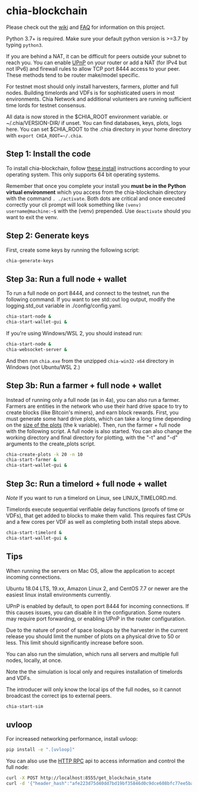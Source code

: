 # chia-blockchain
Please check out the [wiki](https://github.com/Chia-Network/chia-blockchain/wiki) and [FAQ](https://github.com/Chia-Network/chia-blockchain/wiki/FAQ) for information on this project.

Python 3.7+ is required. Make sure your default python version is >=3.7 by typing `python3`.

If you are behind a NAT, it can be difficult for peers outside your subnet to reach you. You can enable
[UPnP](https://www.homenethowto.com/ports-and-nat/upnp-automatic-port-forward/) on your router or add a
NAT (for IPv4 but not IPv6) and firewall rules to allow TCP port 8444 access to your peer. These methods
tend to be router make/model specific.

For testnet most should only install harvesters, farmers, plotter and full nodes. Building timelords and VDFs is for sophisticated users in most environments. Chia Network and additional volunteers are running sufficient time lords for testnet consensus.

All data is now stored in the $CHIA_ROOT environment variable. or ~/.chia/VERSION-DIR/ if unset. You can find databases, keys, plots, logs here. You can set $CHIA_ROOT to the .chia directory in your home directory with `export CHIA_ROOT=~/.chia`.

## Step 1: Install the code
To install chia-blockchain, follow [these install](INSTALL.md) instructions according to your operating system. This only supports 64 bit operating systems.

Remember that once you complete your install you **must be in the Python virtual environment** which you access from the chia-blockchain directory with the command `. ./activate`. Both dots are critical and once executed correctly your cli prompt will look something like `(venv) username@machine:~$` with the (venv) prepended. Use `deactivate` should you want to exit the venv.

## Step 2: Generate keys
First, create some keys by running the following script:
```bash
chia-generate-keys
```

## Step 3a: Run a full node + wallet
To run a full node on port 8444, and connect to the testnet, run the following command.
If you want to see std::out log output, modify the logging.std_out variable in ./config/config.yaml.

```bash
chia-start-node &
chia-start-wallet-gui &
```
If you're using Windows/WSL 2, you should instead run:
```bash
chia-start-node &
chia-websocket-server &
```
And then run `chia.exe` from the unzipped `chia-win32-x64` directory in Windows (not Ubuntu/WSL 2.)

## Step 3b: Run a farmer + full node + wallet
Instead of running only a full node (as in 4a), you can also run a farmer.
Farmers are entities in the network who use their hard drive space to try to create
blocks (like Bitcoin's miners), and earn block rewards. First, you must generate some hard drive plots, which
can take a long time depending on the [size of the plots](https://github.com/Chia-Network/chia-blockchain/wiki/k-sizes)
(the k variable). Then, run the farmer + full node with the following script. A full node is also started.
You can also change the working directory and
final directory for plotting, with the "-t" and "-d" arguments to the create_plots script.
```bash
chia-create-plots -k 20 -n 10
chia-start-farmer &
chia-start-wallet-gui &
```


## Step 3c: Run a timelord + full node + wallet

*Note*
If you want to run a timelord on Linux, see LINUX_TIMELORD.md.

Timelords execute sequential verifiable delay functions (proofs of time or VDFs), that get added to
blocks to make them valid. This requires fast CPUs and a few cores per VDF as well as completing
both install steps above.
```bash
chia-start-timelord &
chia-start-wallet-gui &
```

## Tips
When running the servers on Mac OS, allow the application to accept incoming connections.

Ubuntu 18.04 LTS, 19.xx, Amazon Linux 2, and CentOS 7.7 or newer are the easiest linux install environments currently.

UPnP is enabled by default, to open port 8444 for incoming connections. If this causes issues,
you can disable it in the configuration. Some routers may require port forwarding, or enabling
UPnP in the router configuration.

Due to the nature of proof of space lookups by the harvester in the current release you should limit
the number of plots on a physical drive to 50 or less. This limit should significantly increase before soon.

You can also run the simulation, which runs all servers and multiple full nodes, locally, at once.

Note the the simulation is local only and requires installation of timelords and VDFs.

The introducer will only know the local ips of the full nodes, so it cannot broadcast the correct
ips to external peers.

```bash
chia-start-sim
```

## uvloop

For increased networking performance, install uvloop:
```bash
pip install -e ".[uvloop]"
```

You can also use the [HTTP RPC](https://github.com/Chia-Network/chia-blockchain/wiki/Networking-and-Serialization#rpc) api to access information and control the full node:


```bash
curl -X POST http://localhost:8555/get_blockchain_state
curl -d '{"header_hash":"afe223d75d40dd7bd19bf35846d0c9dce608bfc77ee5baa9f9cd6b98436e428b"}' -H "Content-Type: application/json" -X POST http://localhost:8555/get_header
```

